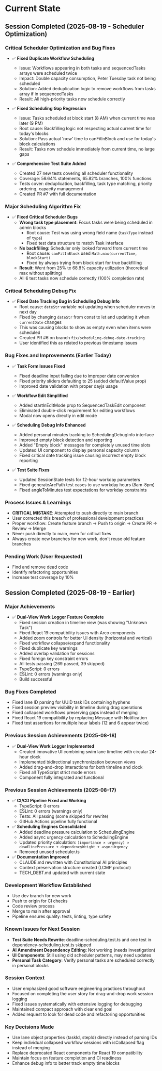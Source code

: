 # Current State

## Session Completed (2025-08-19 - Scheduler Optimization)

### Critical Scheduler Optimization and Bug Fixes
- ✅ **Fixed Duplicate Workflow Scheduling**
  - Issue: Workflows appearing in both tasks and sequencedTasks arrays were scheduled twice
  - Impact: Double capacity consumption, Peter Tuesday task not being scheduled
  - Solution: Added deduplication logic to remove workflows from tasks array if in sequencedTasks
  - Result: All high-priority tasks now schedule correctly

- ✅ **Fixed Scheduling Gap Regression**
  - Issue: Tasks scheduled at block start (8 AM) when current time was later (9 PM)
  - Root cause: Backfilling logic not respecting actual current time for today's blocks
  - Solution: Pass actual 'now' time to canFitInBlock and use for today's block calculations
  - Result: Tasks now schedule immediately from current time, no large gaps

- ✅ **Comprehensive Test Suite Added**
  - Created 27 new tests covering all scheduler functionality
  - Coverage: 56.64% statements, 65.82% branches, 100% functions
  - Tests cover: deduplication, backfilling, task type matching, priority ordering, capacity management
  - Created PR #7 with full documentation

### Major Scheduling Algorithm Fix
- ✅ **Fixed Critical Scheduler Bugs**
  - **Wrong task type placement**: Focus tasks were being scheduled in admin blocks
    - Root cause: Test was using wrong field name (`taskType` instead of `type`)
    - Fixed test data structure to match Task interface
  - **No backfilling**: Scheduler only looked forward from current time
    - Root cause: `canFitInBlock` used `Math.max(currentTime, blockStart)`
    - Fixed by always trying from block start for true backfilling
  - **Result**: Went from 25% to 68.8% capacity utilization (theoretical max without splitting)
  - All 6 test tasks now schedule correctly (100% completion rate)

### Critical Scheduling Debug Fix
- ✅ **Fixed Date Tracking Bug in Scheduling Debug Info**
  - Root cause: `dateStr` variable not updating when scheduler moves to next day
  - Fixed by changing `dateStr` from const to let and updating it when `currentDate` changes
  - This was causing blocks to show as empty even when items were scheduled
  - Created PR #6 on branch `fix/scheduling-debug-date-tracking`
  - User identified this as related to previous timestamp issues

### Bug Fixes and Improvements (Earlier Today)
- ✅ **Task Form Issues Fixed**
  - Fixed deadline input failing due to improper date conversion
  - Fixed priority sliders defaulting to 25 (added defaultValue prop)
  - Improved date validation with proper dayjs usage

- ✅ **Workflow Edit Simplified**
  - Added startInEditMode prop to SequencedTaskEdit component
  - Eliminated double-click requirement for editing workflows
  - Modal now opens directly in edit mode

- ✅ **Scheduling Debug Info Enhanced**
  - Added personal minutes tracking to SchedulingDebugInfo interface
  - Improved empty block detection and reporting
  - Added "Empty block" messages for completely unused time slots
  - Updated UI component to display personal capacity column
  - Fixed critical date tracking issue causing incorrect empty block reporting

- ✅ **Test Suite Fixes**
  - Updated SessionState tests for 12-hour workday parameters
  - Fixed generateArcPath test cases to use workday hours (8am-8pm)
  - Fixed angleToMinutes test expectations for workday constraints

### Process Issues & Learnings
- **CRITICAL MISTAKE**: Attempted to push directly to main branch
- User corrected this breach of professional development practices
- Proper workflow: Create feature branch → Push to origin → Create PR → Review → Merge
- Never push directly to main, even for critical fixes
- Always create new branches for new work, don't reuse old feature branches

### Pending Work (User Requested)
- Find and remove dead code
- Identify refactoring opportunities
- Increase test coverage by 10%

## Session Completed (2025-08-19 - Earlier)

### Major Achievements
- ✅ **Dual-View Work Logger Feature Complete**
  - Fixed session creation in timeline view (was showing "Unknown Task")
  - Fixed React 19 compatibility issues with Arco components
  - Added zoom controls for better UI density (horizontal and vertical)
  - Fixed workflow collapse/expand functionality
  - Fixed duplicate key warnings
  - Added overlap validation for sessions
  - Fixed foreign key constraint errors
  - All tests passing (269 passed, 39 skipped)
  - TypeScript: 0 errors
  - ESLint: 0 errors (warnings only)
  - Build successful

### Bug Fixes Completed
- Fixed lane ID parsing for UUID task IDs containing hyphens
- Fixed session preview visibility in timeline during drag operations
- Fixed collapsed workflows preserving gaps instead of merging
- Fixed React 19 compatibility by replacing Message with Notification
- Fixed test assertions for multiple hour labels (12 and 6 appear twice)

### Previous Session Achievements (2025-08-18)
- ✅ **Dual-View Work Logger Implemented**
  - Created innovative UI combining swim lane timeline with circular 24-hour clock
  - Implemented bidirectional synchronization between views
  - Added drag-and-drop interactions for both timeline and clock
  - Fixed all TypeScript strict mode errors
  - Component fully integrated and functional

### Previous Session Achievements (2025-08-17)
- ✅ **CI/CD Pipeline Fixed and Working**
  - TypeScript: 0 errors
  - ESLint: 0 errors (warnings only)
  - Tests: All passing (some skipped for rewrite)
  - GitHub Actions pipeline fully functional
- ✅ **Scheduling Engines Consolidated**
  - Added deadline pressure calculation to SchedulingEngine
  - Added async urgency calculation to SchedulingEngine
  - Updated priority calculation: `(importance × urgency) × deadlinePressure + dependencyWeight + asyncUrgency`
  - Removed unused scheduler.ts
- ✅ **Documentation Improved**
  - CLAUDE.md rewritten with Constitutional AI principles
  - Context preservation structure created (LCMP protocol)
  - TECH_DEBT.md updated with current state

### Development Workflow Established
- Use dev branch for new work
- Push to origin for CI checks
- Code review process
- Merge to main after approval
- Pipeline ensures quality: tests, linting, type safety

### Known Issues for Next Session
- **Test Suite Needs Rewrite**: deadline-scheduling.test.ts and one test in dependency-scheduling.test.ts skipped
- **AI Amendment Dependency Editing**: Not working (needs investigation)
- **UI Components**: Still using old scheduler patterns, may need updates
- **Personal Task Category**: Verify personal tasks are scheduled correctly in personal blocks

### Session Context
- User emphasized good software engineering practices throughout
- Focused on completing the user story for drag-and-drop work session logging
- Fixed issues systematically with extensive logging for debugging
- Maintained compact approach with clear end goal
- Added request to look for dead code and refactoring opportunities

### Key Decisions Made
- Use lane object properties (taskId, stepId) directly instead of parsing IDs
- Keep individual collapsed workflow sessions with isCollapsed flag instead of merging
- Replace deprecated React components for React 19 compatibility
- Maintain focus on feature completion and CI readiness
- Enhance debug info to better track empty time blocks